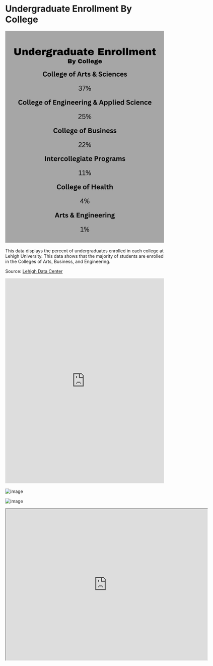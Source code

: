 # Undergraduate Enrollment By College

![Info](https://github.com/linuscarrier/linuscarrier.github.io/blob/main/info.png?raw=true)

This data displays the percent of undergraduates enrolled in each college at Lehigh University. This data shows that the majority of students are enrolled in the Colleges of Arts, Business, and Engineering. 

Source: [Lehigh Data Center](https://www2.lehigh.edu/admissions/admission-statistics)


<iframe src='https://cdn.knightlab.com/libs/timeline3/latest/embed/index.html?source=v2%3A2PACX-1vRJbF267XuSm0CdETkg773cle5NwNbF5h2LFahb2R2NLT7aCsxIqL562upjr3G2FpKArB4-UduvGC6d&font=Default&lang=en&initial_zoom=2&width=100%25&height=650' width='100%' height='650' webkitallowfullscreen mozallowfullscreen allowfullscreen frameborder='0'></iframe>

![image](https://github.com/user-attachments/assets/cdde4536-c1b3-4f86-add7-05293379dff7)


![image](https://github.com/user-attachments/assets/c01ffcda-6f87-46a0-b237-d43112804813)


<iframe src="https://www.google.com/maps/d/embed?mid=1-aPyz93Vzbj7ZwzThROwq-0LW8Vc9ds&ehbc=2E312F" width="640" height="480"></iframe>
